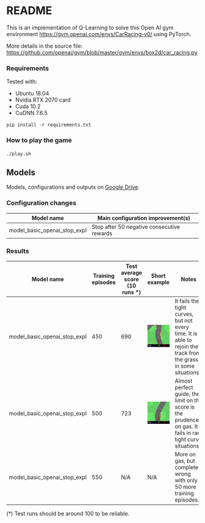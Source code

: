 # README

This is an implementation of Q-Learning to solve this Open AI
gym environment https://gym.openai.com/envs/CarRacing-v0/ using PyTorch.

More details in the source file:
https://github.com/openai/gym/blob/master/gym/envs/box2d/car_racing.py

### Requirements

Tested with:
- Ubuntu 18.04
- Nvidia RTX 2070 card
- Cuda 10.2
- CuDNN 7.6.5

```
pip install -r requirements.txt
```

### How to play the game

```
./play.sh
```

## Models

Models, configurations and outputs on [Google Drive](https://drive.google.com/drive/folders/1zAPVtHHQdLWlo41upGfnlQPIbosR-Q6Y?usp=sharing).

### Configuration changes

|           Model name         |      Main configuration improvement(s)     |
|------------------------------|--------------------------------------------|
| model_basic_openai_stop_expl | Stop after 50 negative consecutive rewards |

### Results

| Model name | Training episodes | Test average score (10 runs *)  | Short example | Notes |
|------------|-------------------|----------------------------------|---------|-------|
| model_basic_openai_stop_expl | 450 | 690 | ![model_basic_openai_stop_expl_example](./examples/model_basic_openai_stop_expl_450_fail.gif "model_basic_openai_stop_expl_450_fail")| It fails the tight curves, but not every time. It is able to rejoin the track from the grass in some situations. |
| model_basic_openai_stop_expl | 500 | 723 | ![model_basic_openai_stop_expl_500_ok](./examples/model_basic_openai_stop_expl_500_ok.gif "model_basic_openai_stop_expl_500_ok")| Almost perfect guide, the limit on the score is the prudence on gas. It fails in rare tight curve situations. |
| model_basic_openai_stop_expl | 550 | N/A | N/A | More on gas, but completely wrong with only 50 more training episodes.|

(*) Test runs should be around 100 to be reliable.